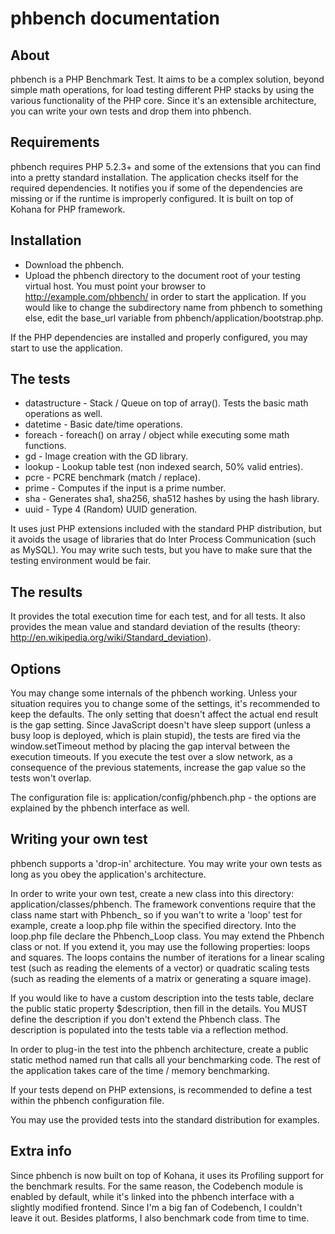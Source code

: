 # phbench documentation

## About

phbench is a PHP Benchmark Test. It aims to be a complex solution, beyond simple math operations, for load testing different PHP stacks by using the various functionality of the PHP core. Since it's an extensible architecture, you can write your own tests and drop them into phbench.

## Requirements

phbench requires PHP 5.2.3+ and some of the extensions that you can find into a pretty standard installation. The application checks itself for the required dependencies. It notifies you if some of the dependencies are missing or if the runtime is improperly configured. It is built on top of Kohana for PHP framework.

## Installation

 * Download the phbench.
 * Upload the phbench directory to the document root of your testing virtual host. You must point your browser to http://example.com/phbench/ in order to start the application. If you would like to change the subdirectory name from phbench to something else, edit the base_url variable from phbench/application/bootstrap.php.

If the PHP dependencies are installed and properly configured, you may start to use the application.

## The tests

 * datastructure - Stack / Queue on top of array(). Tests the basic math operations as well.
 * datetime - Basic date/time operations.
 * foreach - foreach() on array / object while executing some math functions.
 * gd - Image creation with the GD library.
 * lookup - Lookup table test (non indexed search, 50% valid entries).
 * pcre - PCRE benchmark (match / replace).
 * prime - Computes if the input is a prime number.
 * sha - Generates sha1, sha256, sha512 hashes by using the hash library.
 * uuid - Type 4 (Random) UUID generation.

It uses just PHP extensions included with the standard PHP distribution, but it avoids the usage of libraries that do Inter Process Communication (such as MySQL). You may write such tests, but you have to make sure that the testing environment would be fair.

## The results

It provides the total execution time for each test, and for all tests. It also provides the mean value and standard deviation of the results (theory: http://en.wikipedia.org/wiki/Standard_deviation).

## Options

You may change some internals of the phbench working. Unless your situation requires you to change some of the settings, it's recommended to keep the defaults. The only setting that doesn't affect the actual end result is the gap setting. Since JavaScript doesn't have sleep support (unless a busy loop is deployed, which is plain stupid), the tests are fired via the window.setTimeout method by placing the gap interval between the execution timeouts. If you execute the test over a slow network, as a consequence of the previous statements, increase the gap value so the tests won't overlap.

The configuration file is: application/config/phbench.php - the options are explained by the phbench interface as well.

## Writing your own test

phbench supports a 'drop-in' architecture. You may write your own tests as long as you obey the application's architecture.

In order to write your own test, create a new class into this directory: application/classes/phbench. The framework conventions require that the class name start with Phbench_ so if you wan't to write a 'loop' test for example, create a loop.php file within the specified directory. Into the loop.php file declare the Phbench_Loop class. You may extend the Phbench class or not. If you extend it, you may use the following properties: loops and squares. The loops contains the number of iterations for a linear scaling test (such as reading the elements of a vector) or quadratic scaling tests (such as reading the elements of a matrix or generating a square image).

If you would like to have a custom description into the tests table, declare the public static property $description, then fill in the details. You MUST define the description if you don't extend the Phbench class. The description is populated into the tests table via a reflection method.

In order to plug-in the test into the phbench architecture, create a public static method named run that calls all your benchmarking code. The rest of the application takes care of the time / memory benchmarking.

If your tests depend on PHP extensions, is recommended to define a test within the phbench configuration file.

You may use the provided tests into the standard distribution for examples.

## Extra info

Since phbench is now built on top of Kohana, it uses its Profiling support for the benchmark results. For the same reason, the Codebench module is enabled by default, while it's linked into the phbench interface with a slightly modified frontend. Since I'm a big fan of Codebench, I couldn't leave it out. Besides platforms, I also benchmark code from time to time.
